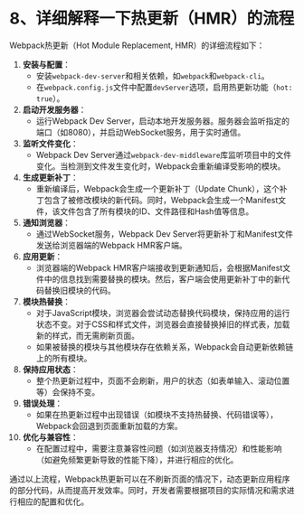 # 8、详细解释一下热更新（HMR）的流程

Webpack热更新（Hot Module Replacement, HMR）的详细流程如下：

1. ‌**安装与配置**‌：
   - 安装`webpack-dev-server`和相关依赖，如`webpack`和`webpack-cli`。
   - 在`webpack.config.js`文件中配置`devServer`选项，启用热更新功能（`hot: true`）。
2. ‌**启动开发服务器**‌：
   - 运行Webpack Dev Server，启动本地开发服务器。服务器会监听指定的端口（如8080），并启动WebSocket服务，用于实时通信。
3. ‌**监听文件变化**‌：
   - Webpack Dev Server通过`webpack-dev-middleware`库监听项目中的文件变化。当检测到文件发生变化时，Webpack会重新编译受影响的模块。
4. ‌**生成更新补丁**‌：
   - 重新编译后，Webpack会生成一个更新补丁（Update Chunk），这个补丁包含了被修改模块的新代码。同时，Webpack会生成一个Manifest文件，该文件包含了所有模块的ID、文件路径和Hash值等信息。
5. ‌**通知浏览器**‌：
   - 通过WebSocket服务，Webpack Dev Server将更新补丁和Manifest文件发送给浏览器端的Webpack HMR客户端。
6. ‌**应用更新**‌：
   - 浏览器端的Webpack HMR客户端接收到更新通知后，会根据Manifest文件中的信息找到需要替换的模块。然后，客户端会使用更新补丁中的新代码替换旧模块的代码。
7. ‌**模块热替换**‌：
   - 对于JavaScript模块，浏览器会尝试动态替换代码模块，保持应用的运行状态不变。对于CSS和样式文件，浏览器会直接替换掉旧的样式表，加载新的样式，而无需刷新页面。
   - 如果被替换的模块与其他模块存在依赖关系，Webpack会自动更新依赖链上的所有模块。
8. ‌**保持应用状态**‌：
   - 整个热更新过程中，页面不会刷新，用户的状态（如表单输入、滚动位置等）会保持不变。
9. ‌**错误处理**‌：
   - 如果在热更新过程中出现错误（如模块不支持热替换、代码错误等），Webpack会回退到页面重新加载的方案。
10. ‌**优化与兼容性**‌：
    - 在配置过程中，需要注意兼容性问题（如浏览器支持情况）和性能影响（如避免频繁更新导致的性能下降），并进行相应的优化。

通过以上流程，Webpack热更新可以在不刷新页面的情况下，动态更新应用程序的部分代码，从而提高开发效率。同时，开发者需要根据项目的实际情况和需求进行相应的配置和优化。
